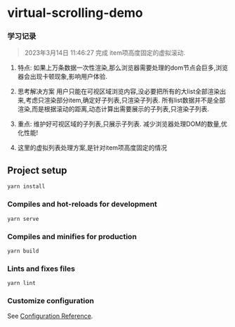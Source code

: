 # virtual-scrolling-demo
### 学习记录
> 2023年3月14日 11:46:27 
> 完成 item项高度固定的虚拟滚动.
1. 特点: 
如果上万条数据一次性渲染,那么浏览器需要处理的dom节点会巨多,浏览器会出现卡顿现象,影响用户体验.

2. 思考解决方案
用户只能在可视区域浏览内容,没必要把所有的大list全部渲染出来,考虑只渲染部分item,确定好子列表,只渲染子列表.
所有list数据并不是全部渲染,而是根据滚动的距离,动态计算出需要展示的子列表,只渲染子列表.

3. 重点: 维护好可视区域的子列表,只展示子列表. 减少浏览器处理DOM的数量,优化性能!

4. 这里的虚拟列表处理方案,是针对item项高度固定的情况



## Project setup
```
yarn install
```

### Compiles and hot-reloads for development
```
yarn serve
```

### Compiles and minifies for production
```
yarn build
```

### Lints and fixes files
```
yarn lint
```

### Customize configuration
See [Configuration Reference](https://cli.vuejs.org/config/).


